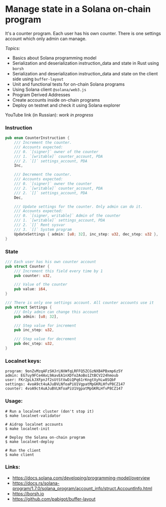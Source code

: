 # Manage state in a Solana on-chain program
It's a counter program. Each user has his own counter. There is one settings account which only admin can manage.


_Topics:_
- Basics about Solana programming model   
- Serialization and deserialization instruction_data and state in Rust using `borsh`
- Serialization and deserialization instruction_data and state on the client side using `buffer-layout`
- Unit and functional tests for on-chain Solana programs
- Using Solana client `@solana/web3.js`
- Program Derived Addresses
- Create accounts inside on-chain programs
- Deploy on testnet and check it using Solana explorer

YouTube link (in Russian): *work in progress*  


### Instruction
```rust
pub enum CounterInstruction {
    /// Increment the counter.
    /// Accounts expected:
    /// 0. `[signer]` owner of the counter
    /// 1. `[writable]` counter_account, PDA
    /// 2. `[]` settings_account, PDA
    Inc,

    /// Decrement the counter.
    /// Accounts expected:
    /// 0. `[signer]` owner the counter
    /// 2. `[writable]` counter_account, PDA
    /// 2. `[]` settings_account, PDA
    Dec,

    /// Update settings for the counter. Only admin can do it.
    /// Accounts expected:
    /// 0. `[signer, writable]` Admin of the counter
    /// 1. `[writable]` settings_account, PDA
    /// 2. `[]` Rent sysvar
    /// 3. `[]` System program
    UpdateSettings { admin: [u8; 32], inc_step: u32, dec_step: u32 },
}
```

### State
```rust
/// Each user has his own counter account
pub struct Counter {
    /// Increment this field every time by 1
    pub counter: u32,

    /// Value of the counter
    pub value: i64,
}

/// There is only one settings account. All counter accounts use it
pub struct Settings {
    /// Only admin can change this account
    pub admin: [u8; 32],

    /// Step value for increment
    pub inc_step: u32,

    /// Step value for decrement
    pub dec_step: u32,
}
```


### Localnet keys:
```
program: 9onZvMzqAFzSHJrLNVWfqLRFFQ5ZCGzNXB4PBxmp6z5Y
admin: EG7uy9FCe4AxL9AavEA1nXDfo2AoBo1ZtBCV224hmoub
user: FKr2pLkJXFpnJf2sUtStVwDiQPq61rKngtXyhLw8SQbF
settings: 4voA9ct4uAJuBVLNfoaPiU1VgpatMpGKRLHfvP8CZ147
counter: 4voA9ct4uAJuBVLNfoaPiU1VgpatMpGKRLHfvP8CZ147
```


### Usage:
```
# Run a localnet cluster (don't stop it)
$ make localnet-validator

# Aidrop localnet accounts
$ make localnet-init

# Deploy the Solana on-chain program
$ make localnet-deploy

# Run the client
$ make client 
```

### Links:
- https://docs.solana.com/developing/programming-model/overview
- https://docs.rs/solana-program/1.7.0/solana_program/account_info/struct.AccountInfo.html
- https://borsh.io
- https://github.com/pabigot/buffer-layout